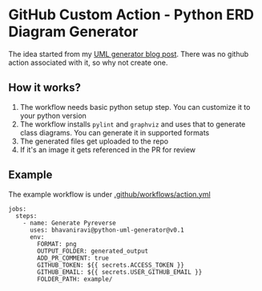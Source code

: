 # GitHub Custom Action - Python ERD Diagram Generator

The idea started from my [UML generator blog post](https://www.bhavaniravi.com/python/generate-uml-diagrams-from-python-code). There was no github action associated with it, so why not create one.

## How it works?

1. The workflow needs basic python setup step. You can customize it to your python version
2. The workflow installs `pylint` and `graphviz` and uses that to generate class diagrams. You can generate it in supported formats
3. The generated files get uploaded to the repo
4. If it's an image it gets referenced in the PR for review

## Example 


The example workflow is under [.github/workflows/action.yml](.github/workflows/action.yml)
```
jobs:
  steps:
    - name: Generate Pyreverse 
      uses: bhavaniravi@python-uml-generator@v0.1
      env:
        FORMAT: png
        OUTPUT_FOLDER: generated_output
        ADD_PR_COMMENT: true
        GITHUB_TOKEN: ${{ secrets.ACCESS_TOKEN }}
        GITHUB_EMAIL: ${{ secrets.USER_GITHUB_EMAIL }}
        FOLDER_PATH: example/
```






